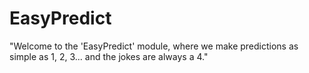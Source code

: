 # EasyPredict

"Welcome to the 'EasyPredict' module, where we make predictions as simple as 1, 2, 3... and the jokes are always a 4."

